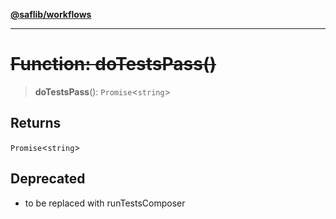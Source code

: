 [**@saflib/workflows**](../index.md)

***

# ~~Function: doTestsPass()~~

> **doTestsPass**(): `Promise`\<`string`\>

## Returns

`Promise`\<`string`\>

## Deprecated

- to be replaced with runTestsComposer
